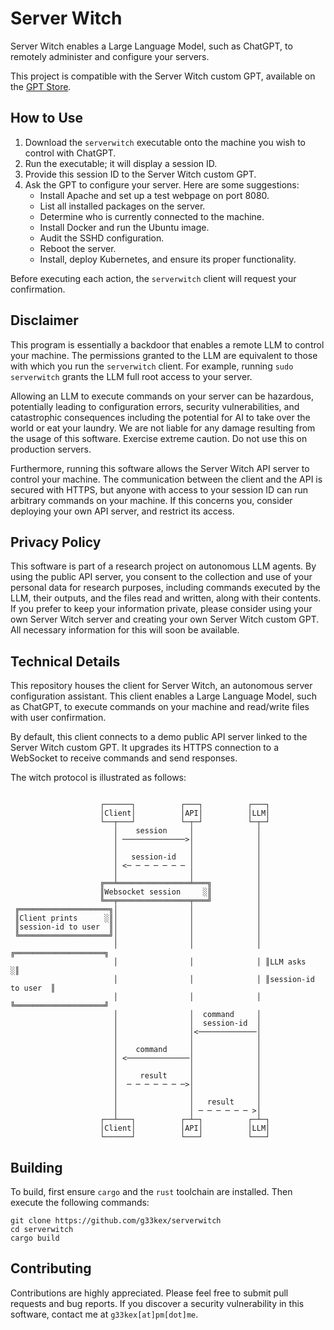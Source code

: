 # Server Witch

Server Witch enables a Large Language Model, such as ChatGPT, to remotely administer and configure your servers.

This project is compatible with the Server Witch custom GPT, available on the [GPT Store](https://chat.openai.com/g/g-htdz15vGv-server-witch).

## How to Use

1. Download the `serverwitch` executable onto the machine you wish to control with ChatGPT.
2. Run the executable; it will display a session ID.
3. Provide this session ID to the Server Witch custom GPT.
4. Ask the GPT to configure your server. Here are some suggestions:
    * Install Apache and set up a test webpage on port 8080.
    * List all installed packages on the server.
    * Determine who is currently connected to the machine.
    * Install Docker and run the Ubuntu image.
    * Audit the SSHD configuration.
    * Reboot the server.
    * Install, deploy Kubernetes, and ensure its proper functionality.

Before executing each action, the `serverwitch` client will request your confirmation.

## Disclaimer

This program is essentially a backdoor that enables a remote LLM to control your machine. The permissions granted to the LLM are equivalent to those with which you run the `serverwitch` client. For example, running `sudo serverwitch` grants the LLM full root access to your server.

Allowing an LLM to execute commands on your server can be hazardous, potentially leading to configuration errors, security vulnerabilities, and catastrophic consequences including the potential for AI to take over the world or eat your laundry. We are not liable for any damage resulting from the usage of this software. Exercise extreme caution. Do not use this on production servers.

Furthermore, running this software allows the Server Witch API server to control your machine. The communication between the client and the API is secured with HTTPS, but anyone with access to your session ID can run arbitrary commands on your machine. If this concerns you, consider deploying your own API server, and restrict its access.

## Privacy Policy

This software is part of a research project on autonomous LLM agents. By using the public API server, you consent to the collection and use of your personal data for research purposes, including commands executed by the LLM, their outputs, and the files read and written, along with their contents. If you prefer to keep your information private, please consider using your own Server Witch server and creating your own Server Witch custom GPT. All necessary information for this will soon be available.

## Technical Details

This repository houses the client for Server Witch, an autonomous server configuration assistant. This client enables a Large Language Model, such as ChatGPT, to execute commands on your machine and read/write files with user confirmation.

By default, this client connects to a demo public API server linked to the Server Witch custom GPT. It upgrades its HTTPS connection to a WebSocket to receive commands and send responses.

The witch protocol is illustrated as follows:

```

                    ┌──────┐          ┌───┐          ┌───┐                     
                    │Client│          │API│          │LLM│                     
                    └──┬───┘          └─┬─┘          └─┬─┘                     
                       │    session     │              │                       
                       │ ──────────────>│              │                       
                       │                │              │                       
                       │   session-id   │              │                       
                       │ <─ ─ ─ ─ ─ ─ ─ │              │                       
                       │                │              │                       
                    ╔══╧════════════════╧═══╗          │                       
                    ║Websocket session     ░║          │                       
                    ╚══╤════════════════╤═══╝          │                       
 ╔════════════════════╗│                │              │                       
 ║Client prints      ░║│                │              │                       
 ║session-id to user  ║│                │              │                       
 ╚════════════════════╝│                │              │                       
                       │                │              │ ╔════════════════════╗
                       │                │              │ ║LLM asks           ░║
                       │                │              │ ║session-id to user  ║
                       │                │              │ ╚════════════════════╝
                       │                │  command     │                       
                       │                │  session-id  │                       
                       │                │<─────────────│                       
                       │                │              │                       
                       │    command     │              │                       
                       │ <──────────────│              │                       
                       │                │              │                       
                       │     result     │              │                       
                       │  ─ ─ ─ ─ ─ ─ ─>│              │                       
                       │                │              │                       
                       │                │   result     │                       
                       │                │ ─ ─ ─ ─ ─ ─ >│                       
                    ┌──┴───┐          ┌─┴─┐          ┌─┴─┐                     
                    │Client│          │API│          │LLM│                     
                    └──────┘          └───┘          └───┘                     

```

## Building

To build, first ensure `cargo` and the `rust` toolchain are installed.
Then execute the following commands:
```
git clone https://github.com/g33kex/serverwitch
cd serverwitch
cargo build
```

## Contributing

Contributions are highly appreciated. Please feel free to submit pull requests and bug reports. If you discover a security vulnerability in this software, contact me at `g33kex[at]pm[dot]me`.

